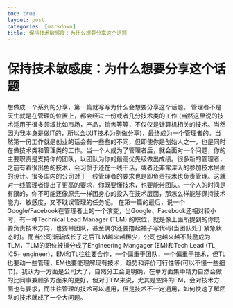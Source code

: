 ```yaml
---
toc: true
layout: post
categories: [markdown]
title: 保持技术敏感度：为什么想要分享这个话题
---
```

# 保持技术敏感度：为什么想要分享这个话题
想做成一个系列的分享，第一篇就写写为什么会想要分享这个话题。
管理者不是天生就是在管理的位置上，都会经过一份或者几分技术类的工作 (当然这里说的技术适用于很多领域比如市场，产品，销售等等，不仅仅是计算机相关的技术。当然因为我本身是做IT的，所以会以IT技术为例做分享)，最终成为一个管理者的。当然第一份工作就是创业的话会有一些些的不同，但即使你是创始人之一，也是同时在做技术类和管理类的工作。当一个人成为了管理者后，就会面对一个问题，你的主要职责是支持你的团队，以团队为你的最高优先级做出成绩。很多新的管理者，之前有着很出色的技术，会习惯于还在一线干活，或者还非常深入的参加技术层面的设计。很多国内的公司对于一线管理者的要求也是即负责技术也负责管理。这就对一线管理者提出了更高的要求，你既要懂技术，也要能带团队。一个人的时间是有限的，你不可能还像原先一样团身心的投入在技术层面，那怎么样能够保持技术能力、敏感度，又不耽误管理的任务呢。
在第一篇的最后，说一个Google/Facebook在管理者上的一个演变，当Google、Facebook还相对较小时，有一种Technical Lead Manager (TLM) 的职位，就是像上面所提到的你既要负责技术方向，也要带团队，甚至偶尔还要撸起袖子写代码(当团队处于紧急状态时)。而当公司渐渐成长了之后TLM越来越稀少，公司也越来越不鼓励成为TLM，TLM的职位被拆分成了Engineering Mangager (EM)和Tech Lead (TL, IC5+ engineer)，EM和TL往往要合作，一个偏重于团队，一个偏重于技术，但TL也要动一些管理，EM也要能理解现有技术，趋势和评价可行性等(可以不懂一些细节)。我认为一方面是公司大了，自然分工会更明确，在单方面集中精力自然会做的比同事兼顾多方面来的更好，但对于EM来说，尤其是空降的EM，会对技术方面也有要求，而往往管理的技术可以通用，但是技术不一定通用，如何快速了解团队的技术就成了一个大问题。
